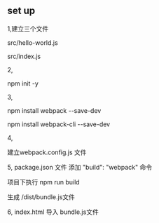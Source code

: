 set up
-------------------------------------------------
1,建立三个文件

src/hello-world.js

src/index.js

2,

npm init -y


3,

npm install webpack  --save-dev

npm install webpack-cli --save-dev

4,

 建立webpack.config.js 文件


5,
package.json 文件 添加  "build": "webpack" 命令

项目下执行 npm run build

生成 /dist/bundle.js文件


6,
index.html 导入 bundle.js文件
